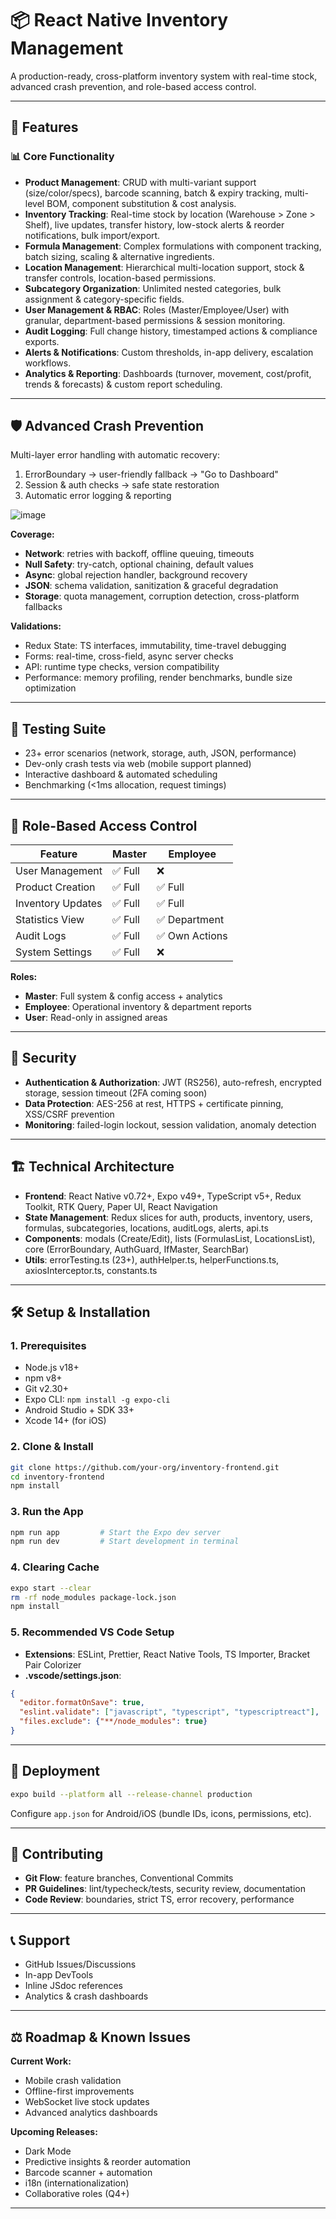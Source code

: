# 📦 React Native Inventory Management

A production-ready, cross-platform inventory system with real-time stock, advanced crash prevention, and role-based access control.

---

## 🚀 Features

### 📊 Core Functionality

* **Product Management**: CRUD with multi-variant support (size/color/specs), barcode scanning, batch & expiry tracking, multi-level BOM, component substitution & cost analysis.
* **Inventory Tracking**: Real-time stock by location (Warehouse > Zone > Shelf), live updates, transfer history, low-stock alerts & reorder notifications, bulk import/export.
* **Formula Management**: Complex formulations with component tracking, batch sizing, scaling & alternative ingredients.
* **Location Management**: Hierarchical multi-location support, stock & transfer controls, location-based permissions.
* **Subcategory Organization**: Unlimited nested categories, bulk assignment & category-specific fields.
* **User Management & RBAC**: Roles (Master/Employee/User) with granular, department-based permissions & session monitoring.
* **Audit Logging**: Full change history, timestamped actions & compliance exports.
* **Alerts & Notifications**: Custom thresholds, in-app delivery, escalation workflows.
* **Analytics & Reporting**: Dashboards (turnover, movement, cost/profit, trends & forecasts) & custom report scheduling.

---

## 🛡️ Advanced Crash Prevention

Multi-layer error handling with automatic recovery:

1. ErrorBoundary → user-friendly fallback → "Go to Dashboard"
2. Session & auth checks → safe state restoration
3. Automatic error logging & reporting

![image](https://github.com/user-attachments/assets/3dd1c425-eafa-4f8d-ab1c-1e565c7f63e2)


**Coverage:**

* **Network**: retries with backoff, offline queuing, timeouts
* **Null Safety**: try-catch, optional chaining, default values
* **Async**: global rejection handler, background recovery
* **JSON**: schema validation, sanitization & graceful degradation
* **Storage**: quota management, corruption detection, cross-platform fallbacks

**Validations:**

* Redux State: TS interfaces, immutability, time-travel debugging
* Forms: real-time, cross-field, async server checks
* API: runtime type checks, version compatibility
* Performance: memory profiling, render benchmarks, bundle size optimization

---

## 🧪 Testing Suite

* 23+ error scenarios (network, storage, auth, JSON, performance)
* Dev-only crash tests via web (mobile support planned)
* Interactive dashboard & automated scheduling
* Benchmarking (<1ms allocation, request timings)

---

## 👥 Role-Based Access Control

| Feature           | Master | Employee     
| ----------------- | ------ | -------------
| User Management   | ✅ Full | ❌           
| Product Creation  | ✅ Full | ✅ Full     
| Inventory Updates | ✅ Full | ✅ Full      
| Statistics View   | ✅ Full | ✅ Department 
| Audit Logs        | ✅ Full | ✅ Own Actions
| System Settings   | ✅ Full | ❌             

**Roles:**

* **Master**: Full system & config access + analytics
* **Employee**: Operational inventory & department reports
* **User**: Read-only in assigned areas

---

## 🔐 Security

* **Authentication & Authorization**: JWT (RS256), auto-refresh, encrypted storage, session timeout (2FA coming soon)
* **Data Protection**: AES-256 at rest, HTTPS + certificate pinning, XSS/CSRF prevention
* **Monitoring**: failed-login lockout, session validation, anomaly detection

---

## 🏗️ Technical Architecture

* **Frontend**: React Native v0.72+, Expo v49+, TypeScript v5+, Redux Toolkit, RTK Query, Paper UI, React Navigation
* **State Management**: Redux slices for auth, products, inventory, users, formulas, subcategories, locations, auditLogs, alerts, api.ts
* **Components**: modals (Create/Edit), lists (FormulasList, LocationsList), core (ErrorBoundary, AuthGuard, IfMaster, SearchBar)
* **Utils**: errorTesting.ts (23+), authHelper.ts, helperFunctions.ts, axiosInterceptor.ts, constants.ts

---

## 🛠️ Setup & Installation

### 1. Prerequisites

* Node.js v18+
* npm v8+
* Git v2.30+
* Expo CLI: `npm install -g expo-cli`
* Android Studio + SDK 33+
* Xcode 14+ (for iOS)

### 2. Clone & Install

```bash
git clone https://github.com/your-org/inventory-frontend.git
cd inventory-frontend
npm install
```

### 3. Run the App

```bash
npm run app         # Start the Expo dev server
npm run dev         # Start development in terminal
```

### 4. Clearing Cache

```bash
expo start --clear
rm -rf node_modules package-lock.json
npm install
```

### 5. Recommended VS Code Setup

* **Extensions**: ESLint, Prettier, React Native Tools, TS Importer, Bracket Pair Colorizer
* **.vscode/settings.json**:

```json
{
  "editor.formatOnSave": true,
  "eslint.validate": ["javascript", "typescript", "typescriptreact"],
  "files.exclude": {"**/node_modules": true}
}
```

---

## 🚀 Deployment

```bash
expo build --platform all --release-channel production
```

Configure `app.json` for Android/iOS (bundle IDs, icons, permissions, etc).

---

## 🤝 Contributing

* **Git Flow**: feature branches, Conventional Commits
* **PR Guidelines**: lint/typecheck/tests, security review, documentation
* **Code Review**: boundaries, strict TS, error recovery, performance

---

## 📞 Support

* GitHub Issues/Discussions
* In-app DevTools
* Inline JSdoc references
* Analytics & crash dashboards

---

## ⚖️ Roadmap & Known Issues

**Current Work:**

* Mobile crash validation
* Offline-first improvements
* WebSocket live stock updates
* Advanced analytics dashboards

**Upcoming Releases:**

* Dark Mode
* Predictive insights & reorder automation
* Barcode scanner + automation
* i18n (internationalization)
* Collaborative roles (Q4+)

---

